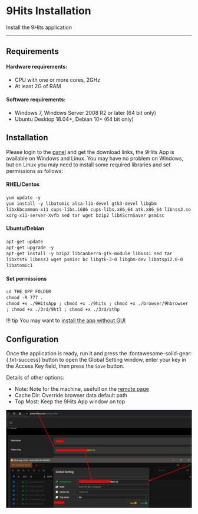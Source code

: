 # 9Hits Installation
Install the 9Hits application

---------

## Requirements
#### Hardware requirements:
* CPU with one or more cores, 2GHz
* At least 2G of RAM
#### Software requirements:
* Windows 7, Windows Server 2008 R2 or later (64 bit only)
* Ubuntu Desktop 18.04+, Debian 10+ (64 bit only)

## Installation
Please login to the [panel](https://panel.9hits.com/user/profile) and get the download links, the 9Hits App is available on Windows and Linux.
You may have no problem on Windows, but on Linux you may need to install some required libraries and set permissions as follows:

#### RHEL/Centos
    yum update -y
    yum install -y libatomic alsa-lib-devel gtk3-devel libgbm libxkbcommon-x11 cups-libs.i686 cups-libs.x86_64 atk.x86_64 libnss3.so xorg-x11-server-Xvfb sed tar wget bzip2 libXScrnSaver psmisc

#### Ubuntu/Debian
    apt-get update
    apt-get upgrade -y
    apt-get install -y bzip2 libcanberra-gtk-module libxss1 sed tar libxtst6 libnss3 wget psmisc bc libgtk-3-0 libgbm-dev libatspi2.0-0 libatomic1

#### Set permissions
    cd THE_APP_FOLDER
    chmod -R 777 .
    chmod +x ./9HitsApp ; chmod +x ./9hits ; chmod +x ./browser/9hbrowser ; chmod +x ./3rd/9htl ; chmod +x ./3rd/sthp

!!! tip
    You may want to [install the app without GUI](https://github.com/9hitste/install)

## Configuration
Once the application is ready, run it and press the :fontawesome-solid-gear:{.txt-success} button to open the Global Setting window, enter your key in the Access Key field, then press the `Save` button.

Details of other options:

* Note: Note for the machine, usefull on the [remote page](app-config.md#remote-control)
* Cache Dir: Override browser data default path
* Top Most: Keep the 9Hits App window on top

![9Hits App Configuration](../imgs/app-config.png)